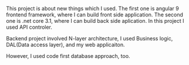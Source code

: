 This project is about new things which I used. The first one is angular 9 frontend framework, where I can build front side application. The second one  is .net core 3.1, where I can build back side aplication. 
In this project I used API controler.

Backend project involved N-layer architecture, I used Business logic, DAL(Data access layer), and my web applicaiton.

However, I used  code first database approach, too.
